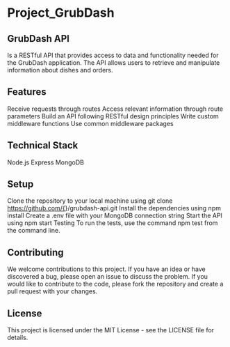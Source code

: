 # Project_GrubDash


## GrubDash API 

Is a RESTful API that provides access to data and functionality needed for the GrubDash application. The API allows users to retrieve and manipulate information about dishes and orders.

## Features

Receive requests through routes
Access relevant information through route parameters
Build an API following RESTful design principles
Write custom middleware functions
Use common middleware packages

## Technical Stack

Node.js
Express
MongoDB
## Setup

Clone the repository to your local machine using git clone https://github.com/{<username>}/grubdash-api.git
Install the dependencies using npm install
Create a .env file with your MongoDB connection string
Start the API using npm start
Testing
To run the tests, use the command npm test from the command line.

## Contributing

We welcome contributions to this project. If you have an idea or have discovered a bug, please open an issue to discuss the problem. If you would like to contribute to the code, please fork the repository and create a pull request with your changes.

## License

This project is licensed under the MIT License - see the LICENSE file for details.
